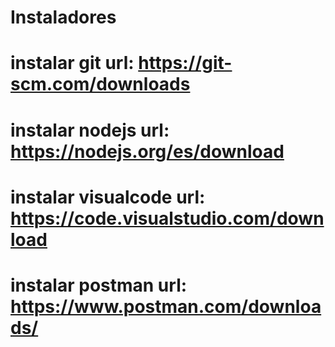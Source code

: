 # Instaladores
# instalar git url: https://git-scm.com/downloads
# instalar nodejs url: https://nodejs.org/es/download
# instalar visualcode url: https://code.visualstudio.com/download
# instalar postman url: https://www.postman.com/downloads/